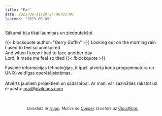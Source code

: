 ```yaml
---
title: "Par"
date: 2023-08-31T20:24:40+03:00
lastmod: "2023-09-05"
---
```

Sākumā bija tikai laumiņas un ziedputekšņi.

{{< blockquote author="Gerry Goffin" >}}
Looking out on the morning rain<br>
I used to feel so uninspired<br>
And when I knew I had to face another day<br>
Lord, it made me feel so tired
{{< /blockquote >}}

Fascinē informācijas tehnoloģijas, it īpaši atvērtā koda programmatūra un UNIX-veidīgas operētājsistēmas.<br><br>
Atvērts jauniem projektiem un sadarbībai. Ar mani var sazināties rakstot uz e-pastu: mail@dvilcans.com
<br>
<br>
<br>
<p style="text-align:center;font-size:0.9em"><i>Izveidots ar <a href=https://gohugo.io/>Hugo</a>. Motīvs no <a href=https://github.com/zwbetz-gh/cupper-hugo-theme>Cupper</a>. Izvietots uz <a href=https://www.cloudflare.com/>Cloudflare.</a></i></p>

